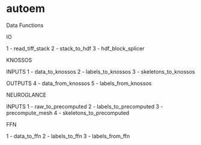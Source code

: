 # autoem



Data Functions

IO

1 - read_tiff_stack
2 - stack_to_hdf
3 - hdf_block_splicer

KNOSSOS

INPUTS
1 - data_to_knossos
2 - labels_to_knossos
3 - skeletons_to_knossos

OUTPUTS
4 - data_from_knossos
5 - labels_from_knossos

NEUROGLANCE

INPUTS
1 - raw_to_precomputed
2 - labels_to_precomputed
3 - precompute_mesh
4 - skeletons_to_precomputed

FFN

1 - data_to_ffn
2 - labels_to_ffn
3 - labels_from_ffn